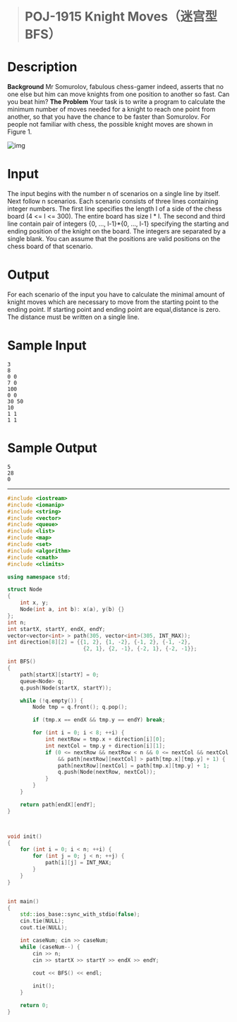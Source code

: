> # POJ-1915 Knight Moves（迷宫型BFS）

# Description

**Background**
Mr Somurolov, fabulous chess-gamer indeed, asserts that no one else but him can move knights from one position to another so fast. Can you beat him?
**The Problem**
Your task is to write a program to calculate the minimum number of moves needed for a knight to reach one point from another, so that you have the chance to be faster than Somurolov.
For people not familiar with chess, the possible knight moves are shown in Figure 1.

![img](https://vj.z180.cn/d2b26809455ce72d961db3fab309bf1a?v=1590069365)

# Input

The input begins with the number n of scenarios on a single line by itself.
Next follow n scenarios. Each scenario consists of three lines containing integer numbers. The first line specifies the length l of a side of the chess board (4 <= l <= 300). The entire board has size l * l. The second and third line contain pair of integers {0, ..., l-1}*{0, ..., l-1} specifying the starting and ending position of the knight on the board. The integers are separated by a single blank. You can assume that the positions are valid positions on the chess board of that scenario.

# Output

For each scenario of the input you have to calculate the minimal amount of knight moves which are necessary to move from the starting point to the ending point. If starting point and ending point are equal,distance is zero. The distance must be written on a single line.

# Sample Input

```
3
8
0 0
7 0
100
0 0
30 50
10
1 1
1 1
```

# Sample Output

```
5
28
0
```

------

```c++
#include <iostream>
#include <iomanip>
#include <string>
#include <vector>
#include <queue>
#include <list>
#include <map>
#include <set>
#include <algorithm>
#include <cmath>
#include <climits>

using namespace std;

struct Node
{
    int x, y;
    Node(int a, int b): x(a), y(b) {}   
};
int n;
int startX, startY, endX, endY;
vector<vector<int> > path(305, vector<int>(305, INT_MAX));
int direction[8][2] = {{1, 2}, {1, -2}, {-1, 2}, {-1, -2}, 
                        {2, 1}, {2, -1}, {-2, 1}, {-2, -1}};

int BFS()
{
    path[startX][startY] = 0;
    queue<Node> q;
    q.push(Node(startX, startY));

    while (!q.empty()) {
        Node tmp = q.front(); q.pop();

        if (tmp.x == endX && tmp.y == endY) break;

        for (int i = 0; i < 8; ++i) {
            int nextRow = tmp.x + direction[i][0];
            int nextCol = tmp.y + direction[i][1];
            if (0 <= nextRow && nextRow < n && 0 <= nextCol && nextCol < n 
                && path[nextRow][nextCol] > path[tmp.x][tmp.y] + 1) {
                path[nextRow][nextCol] = path[tmp.x][tmp.y] + 1;
                q.push(Node(nextRow, nextCol));
            }
        }
    }

    return path[endX][endY];
}



void init()
{
    for (int i = 0; i < n; ++i) {
        for (int j = 0; j < n; ++j) {
            path[i][j] = INT_MAX;
        }
    }
}


int main()
{
    std::ios_base::sync_with_stdio(false);
    cin.tie(NULL);
    cout.tie(NULL);

    int caseNum; cin >> caseNum;
    while (caseNum--) {
        cin >> n;
        cin >> startX >> startY >> endX >> endY;
        
        cout << BFS() << endl;

        init();
    }

    return 0;
}
```



